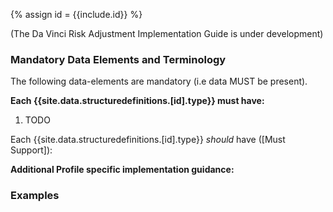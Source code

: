 {% assign id = {{include.id}} %}

(The Da Vinci Risk Adjustment Implementation Guide is under development)

### Mandatory Data Elements and Terminology

The following data-elements are mandatory (i.e data MUST be present).

**Each {{site.data.structuredefinitions.[id].type}} must have:**

1. TODO


Each {{site.data.structuredefinitions.[id].type}} *should* have ([Must Support]):




**Additional Profile specific implementation guidance:**


### Examples
